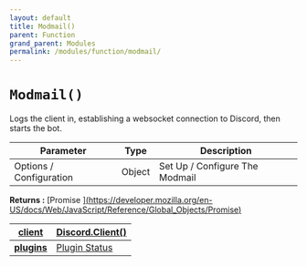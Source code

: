 ```yaml
---
layout: default
title: Modmail()
parent: Function
grand_parent: Modules
permalink: /modules/function/modmail/
---
```


# `Modmail()`
Logs the client in, establishing a websocket connection to Discord, then starts the bot.

| **Parameter** | **Type** | **Description** |
| ------------- | -------- | --------------- |
|  Options / Configuration     | Object   | Set Up / Configure The Modmail |

**Returns :** [Promise [<object>](https://developer.mozilla.org/en-US/docs/Web/JavaScript/Reference/Global_Objects/object)](https://developer.mozilla.org/en-US/docs/Web/JavaScript/Reference/Global_Objects/Promise)

| **client** | [Discord.Client()](https://discord.js.org/#/docs/main/stable/class/Client) |
| ----- | ----- |
| **plugins** | Plugin Status | 





